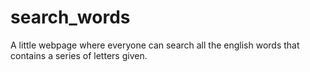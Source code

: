 # search_words
A little webpage where everyone can search all the english words that contains a series of letters given.
